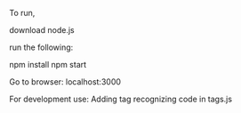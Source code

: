 To run,

download node.js

run the following:

  npm install
  npm start


Go to browser:
  localhost:3000


For development use:
  Adding tag recognizing code in tags.js
